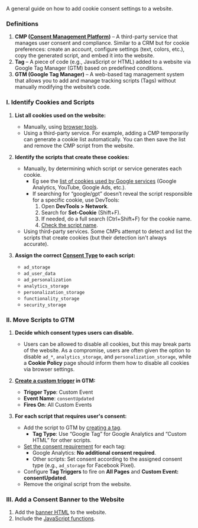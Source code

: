 A general guide on how to add cookie consent settings to a website.

### Definitions
1. **CMP ([Consent Management Platform](https://cmppartnerprogram.withgoogle.com/#partners))** – A third-party service that manages user consent and compliance. Similar to a CRM but for cookie preferences: create an account, configure settings (text, colors, etc.), copy the generated script, and embed it into the website.
2. **Tag** – A piece of code (e.g., JavaScript or HTML) added to a website via Google Tag Manager (GTM) based on predefined conditions.
3. **GTM (Google Tag Manager)** – A web-based tag management system that allows you to add and manage tracking scripts (Tags) without manually modifying the website’s code.

### I. Identify Cookies and Scripts
1. **List all cookies used on the website:**
   - Manually, using [browser tools](https://www.cookieyes.com/blog/how-to-check-cookies-on-your-website-manually/).
   - Using a third-party service. For example, adding a CMP temporarily can generate a cookie list automatically. You can then save the list and remove the CMP script from the website.

2. **Identify the scripts that create these cookies:**
   - Manually, by determining which script or service generates each cookie.
     - Eg see the [list of cookies used by Google services](https://business.safety.google/adscookies/#:~:text=effectiveness%20of%20ads.-,Filter%20by,-%3A) (Google Analytics, YouTube, Google Ads, etc.).
     - If searching for “google/gpt” doesn’t reveal the script responsible for a specific cookie, use DevTools:
       1. Open **DevTools > Network**.
       2. Search for **Set-Cookie** (Shift+F).
       3. If needed, do a full search (Ctrl+Shift+F) for the cookie name.
       4. [Check the script name](https://github.com/brdslls/consent-cookie/blob/master/public/search-origin-cookie-script.jpg).
   - Using third-party services. Some CMPs attempt to detect and list the scripts that create cookies (but their detection isn't always accurate).

3. **Assign the correct [Consent Type](https://developers.google.com/tag-platform/security/concepts/consent-mode#consent-types) to each script:**
   - `ad_storage`
   - `ad_user_data`
   - `ad_personalization`
   - `analytics_storage`
   - `personalization_storage`
   - `functionality_storage`
   - `security_storage`

### II. Move Scripts to GTM
1. **Decide which consent types users can disable.**
   - Users can be allowed to disable all cookies, but this may break parts of the website. As a compromise, users are often given the option to disable `ad_*`, `analytics_storage`, and `personalization_storage`, while a **Cookie Policy** page should inform them how to disable all cookies via browser settings.

2. **[Create a custom trigger](https://support.google.com/tagmanager/answer/7679316?hl=en#:~:text=conditions%20are%20met.-,Create%20a%20new%20trigger,-To%20create%20a) in GTM:**
   - **Trigger Type**: Custom Event
   - **Event Name**: `consentUpdated`
   - **Fires On**: All Custom Events

3. **For each script that requires user's consent:**
   - Add the script to GTM by [creating a tag](https://support.google.com/tagmanager/answer/14842872).
     - **Tag Type**: Use “Google Tag” for Google Analytics and “Custom HTML” for other scripts.
   - [Set the consent requirement](https://support.google.com/tagmanager/answer/10718549?hl=en#:~:text=Tag%20consent%20settings) for each tag:
     - Google Analytics: **No additional consent required**.
     - Other scripts: Set consent according to the assigned consent type (e.g., `ad_storage` for Facebook Pixel).
   - Configure **Tag Triggers** to fire on **All Pages** and **Custom Event: consentUpdated**.
   - Remove the original script from the website.

### III. Add a Consent Banner to the Website
1. Add the [banner HTML](https://github.com/brdslls/consent-cookie/blob/main/consent-cookie-banner.html) to the website.
2. Include the [JavaScript functions](https://github.com/brdslls/consent-cookie/blob/main/consent-cookie-functions.js).
